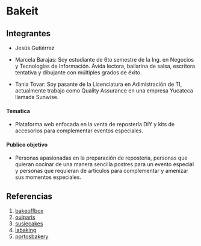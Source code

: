 # Bakeit

<h2>Integrantes</h2>

- Jesús Gutiérrez
  
- Marcela Barajas: Soy estudiante de 6to semestre de la Ing. en Negocios y Tecnologías de Información. Ávida lectora, bailarina de salsa, escritora tentativa y dibujante con múltiples grados de éxito.
  
- Tania Tovar: Soy pasante de la Licenciatura en Adimistración de TI, actualmente trabajo como Quality Assurance en una empresa Yucateca llamada Sunwise.

<h4>Tematica</h4>

- Plataforma web enfocada en la venta de repostería DIY y kits de accesorios para complementar eventos especiales.

<h4>Publico objetivo</h4>

- Personas apasionadas en la preparación de reposteria, personas que quieran cocinar de una manera sencilla postres para un evento especial y personas que requieran de articulos para complementar y amenizar sus momentos especiales.

<h2>Referencias</h2>

1. [bakeoffbox](https://bakeoffbox.co.uk/)
2. [ouiparis](https://ouiparis.ec/)
3. [susiecakes](http://susiecakes.com/)
4. [labaking](https://labaking.com/#!home)
5. [portosbakery](https://www.portosbakery.com)
